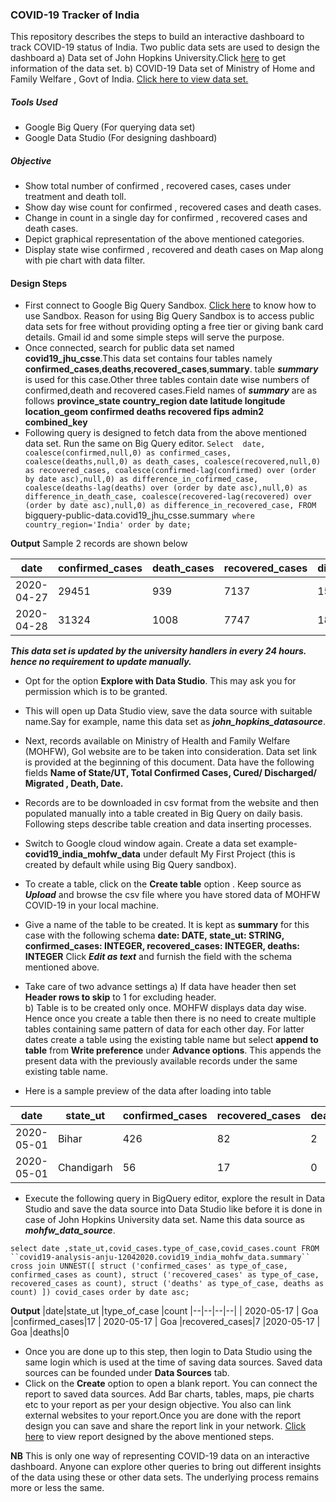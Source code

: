 

### COVID-19 Tracker of India 
 This repository describes the steps to build an interactive dashboard to track COVID-19 status of India. 
Two public data sets are used to design the dashboard 
 a) Data set of John Hopkins University.Click [here](https://console.cloud.google.com/marketplace/details/johnshopkins/covid19_jhu_global_cases) to get information of the data set.
 b) COVID-19 Data set of Ministry of Home and Family Welfare , Govt of India. [Click here to view data set.](https://data.gov.in/major-indicator/covid-19-india-data-source-mohfw) 
##### Tools Used  
 - Google Big Query (For querying data set)
 - Google Data Studio (For designing dashboard)
##### Objective  
- Show total number of confirmed , recovered cases, cases under treatment and death toll.
 - Show day wise count for confirmed , recovered cases and death cases.
 - Change in count in a single day for confirmed , recovered cases and death cases.
 - Depict graphical representation of the above mentioned categories.
 - Display state wise confirmed , recovered and death cases on Map along with pie chart with data filter. 
 #### Design Steps
 - First connect to Google Big Query Sandbox. [Click here](https://cloud.google.com/blog/products/data-analytics/query-without-a-credit-card-introducing-bigquery-sandbox) to know how to use Sandbox. Reason for using Big Query Sandbox is to access public data sets for free without providing opting a free tier or giving bank card details. Gmail id and some simple steps will serve the purpose.
 - Once connected, search for public data set named  **covid19_jhu_csse**.This data set contains four tables namely **confirmed_cases**,**deaths**,**recovered_cases**,**summary**.
table ***summary*** is used for this case.Other three tables contain date wise numbers of confirmed,death and recovered cases.Field names of ***summary***  are as follows
**province_state
country_region
date
latitude
longitude
location_geom
confirmed
deaths
recovered
fips
admin2
combined_key**
 - Following query is designed to fetch data from the above mentioned data set. Run the same on Big Query editor.
 `Select 
date,
coalesce(confirmed,null,0) as confirmed_cases,
coalesce(deaths,null,0) as death_cases,
coalesce(recovered,null,0) as recovered_cases,
coalesce(confirmed-lag(confirmed) over (order by date asc),null,0) as difference_in_cofirmed_case,
coalesce(deaths-lag(deaths) over (order by date asc),null,0) as difference_in_death_case,
coalesce(recovered-lag(recovered) over (order by date asc),null,0) as difference_in_recovered_case,
FROM `bigquery-public-data.covid19_jhu_csse.summary` where country_region='India' order by date;`    

****Output****
Sample 2 records are shown below

|date  |confirmed_cases  |death_cases |recovered_cases |difference_in_cofirmed_case |difference_in_death_case |difference_in_recovered_case |
|--|--|--|--|--|--|--|
|2020-04-27  |29451  |939 |7137 |1561 |58 |614 |
|2020-04-28  |31324  |1008 |7747 |1873 |69 |610 |

***This data set is updated by the university handlers in every 24 hours. hence no requirement to update manually.***
 - Opt for the option **Explore with Data Studio**. This may ask you for permission which is to be granted.
 - This will open up Data Studio view, save the data source with suitable name.Say for example, name this data set as ***john_hopkins_datasource***.
 - Next, records available on Ministry of Health and Family Welfare (MOHFW), GoI website are to be taken into consideration. Data set link is provided at the beginning of this document. Data have the following fields
  **Name of State/UT, Total Confirmed Cases, Cured/ Discharged/ Migrated , Death, Date.**
  
 -  Records are to be downloaded in csv format from the website and then populated manually into a table created in Big Query on daily basis. Following steps describe table creation and data inserting processes.
 - Switch to Google cloud window again. Create a data set example- **covid19_india_mohfw_data** under default My First Project (this is created by default while using Big Query sandbox).
 - To create a table, click on the **Create table** option . Keep source as ***Upload*** and browse the csv file where you have stored data of MOHFW COVID-19  in your local machine. 
 -  Give a name of the table to be created. It is kept as **summary** for this case with the following schema
    **date: DATE,       state_ut: STRING, confirmed_cases: INTEGER,    recovered_cases: INTEGER,   deaths: INTEGER**
    Click ***Edit as text*** and furnish the field with the schema mentioned above.
 - Take care of two advance settings
 a) If data have header then set **Header rows to skip** to 1 for excluding header.  
 b) Table is to be created only once. MOHFW displays data day wise. Hence once you create a table then there is no need to create multiple tables containing same pattern of data for each other day. For latter dates create a table using the existing table name but select **append to table** from **Write preference** under **Advance options**. This appends the present data with the previously available records under the same existing table name.
 
 - Here is a sample preview of the data after loading into table
  
|date|state_ut  |confirmed_cases  |recovered_cases  |deaths  |
|--|--|--|--|--|
|  2020-05-01|Bihar  |426 |82 |2
|2020-05-01|Chandigarh|56|17|0|
 - Execute the following query in BigQuery editor, explore the result in Data Studio and save the data source into Data Studio like before it is done in case of John Hopkins University data set. Name this data source as ***mohfw_data_source***.
 
`select date ,state_ut,covid_cases.type_of_case,covid_cases.count
FROM ``covid19-analysis-anju-12042020.covid19_india_mohfw_data.summary``
cross join
UNNEST([
struct ('confirmed_cases' as type_of_case, confirmed_cases as count),
struct ('recovered_cases' as type_of_case, recovered_cases as count),
struct ('deaths' as type_of_case, deaths as count)
]) covid_cases order by date asc;`

**Output**
|date|state_ut  |type_of_case |count
|--|--|--|--|
| 2020-05-17 | Goa |confirmed_cases|17
| 2020-05-17 | Goa |recovered_cases|7
|2020-05-17 | Goa |deaths|0
 - Once you are done up to this step, then login to Data Studio using the same login which is used at the time of saving data sources. Saved data sources can be founded under **Data Sources** tab.
 - Click on the **Create** option to open a blank report. You can connect the report to saved data sources. Add Bar charts, tables, maps, pie charts etc to your report as per your design objective. You also can link external websites to your report.Once you are done with the report design you can save and share the report link in your network. 
[Click here](https://datastudio.google.com/s/nAquvvdmyFs)  to view report designed by the above mentioned steps.
 
  **NB**
 This is only one way of representing COVID-19 data on an interactive dashboard. Anyone can explore other queries to bring out different insights of the data using these or other data sets. The underlying process remains more or less the same. 

  

